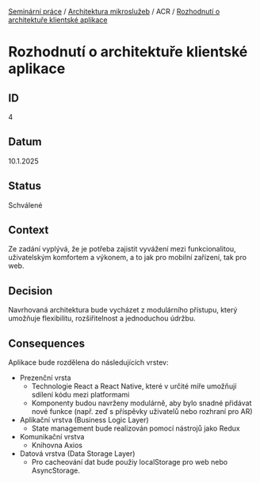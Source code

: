 [Seminární práce](../../../README.md) / [Architektura mikroslužeb](../../README.md) / ACR / [Rozhodnutí o architektuře klientské aplikace](README.md)

# Rozhodnutí o architektuře klientské aplikace

## ID
4

## Datum
10.1.2025

## Status
Schválené 

## Context
Ze zadání vyplývá, že je potřeba zajistit vyvážení mezi funkcionalitou, uživatelským komfortem a výkonem, a to jak pro mobilní zařízení, tak pro web.

## Decision 
Navrhovaná architektura bude vycházet z modulárního přístupu, který umožňuje flexibilitu, rozšiřitelnost a jednoduchou údržbu.

## Consequences
Aplikace bude rozdělena do následujících vrstev:
- Prezenční vrsta
  - Technologie React a React Native, které v určité míře umožňují sdílení kódu mezi platformami
  - Komponenty budou navrženy modulárně, aby bylo snadné přidávat nové funkce (např. zeď s příspěvky uživatelů nebo rozhraní pro AR)
- Aplikační vrstva (Business Logic Layer)
  - State management bude realizován pomocí nástrojů jako Redux
- Komunikační vrstva
  - Knihovna Axios
- Datová vrstva (Data Storage Layer)
  - Pro cacheování dat bude použiy localStorage pro web nebo AsyncStorage.
